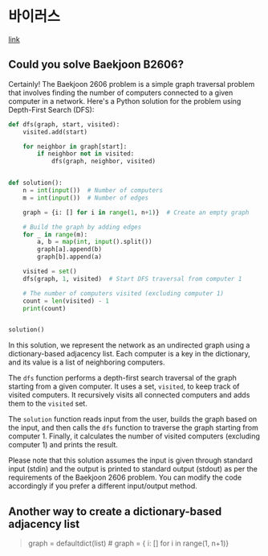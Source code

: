# 바이러스 

[link](https://www.acmicpc.net/problem/2606)

## Could you solve Baekjoon B2606?

Certainly! The Baekjoon 2606 problem is a simple graph traversal problem that involves finding the number of computers connected to a given computer in a network. Here's a Python solution for the problem using Depth-First Search (DFS):

```python
def dfs(graph, start, visited):
    visited.add(start)

    for neighbor in graph[start]:
        if neighbor not in visited:
            dfs(graph, neighbor, visited)


def solution():
    n = int(input())  # Number of computers
    m = int(input())  # Number of edges

    graph = {i: [] for i in range(1, n+1)}  # Create an empty graph

    # Build the graph by adding edges
    for _ in range(m):
        a, b = map(int, input().split())
        graph[a].append(b)
        graph[b].append(a)

    visited = set()
    dfs(graph, 1, visited)  # Start DFS traversal from computer 1

    # The number of computers visited (excluding computer 1)
    count = len(visited) - 1
    print(count)


solution()
```

In this solution, we represent the network as an undirected graph using a dictionary-based adjacency list. Each computer is a key in the dictionary, and its value is a list of neighboring computers.

The `dfs` function performs a depth-first search traversal of the graph starting from a given computer. It uses a set, `visited`, to keep track of visited computers. It recursively visits all connected computers and adds them to the `visited` set.

The `solution` function reads input from the user, builds the graph based on the input, and then calls the `dfs` function to traverse the graph starting from computer 1. Finally, it calculates the number of visited computers (excluding computer 1) and prints the result.

Please note that this solution assumes the input is given through standard input (stdin) and the output is printed to standard output (stdout) as per the requirements of the Baekjoon 2606 problem. You can modify the code accordingly if you prefer a different input/output method.

## Another way to create a dictionary-based adjacency list

> graph = defaultdict(list) # graph = { i: [] for i in range(1, n+1)}

